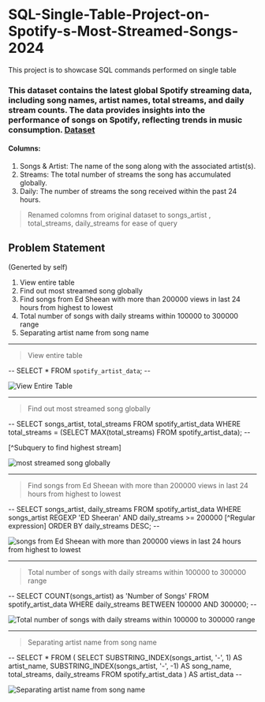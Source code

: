 # SQL-Single-Table-Project-on-Spotify-s-Most-Streamed-Songs-2024
This project is to showcase SQL commands performed on single table

### This dataset contains the latest global Spotify streaming data, including song names, artist names, total streams, and daily stream counts. The data provides insights into the performance of songs on Spotify, reflecting trends in music consumption. [Dataset](https://www.kaggle.com/datasets/asmonline/spotify-song-performance-dataset)

#### Columns:
1. Songs & Artist: The name of the song along with the associated artist(s).
2. Streams: The total number of streams the song has accumulated globally.
3. Daily: The number of streams the song received within the past 24 hours.



>Renamed colomns from original dataset to songs_artist , total_streams, daily_streams for ease of query



##  Problem Statement
(Generted by self)

1. View entire table
2. Find out most streamed song globally
3. Find songs from Ed Sheean with more than 200000 views in last 24 hours from highest to lowest
4. Total number of songs with daily streams within 100000 to 300000 range
5. Separating artist name from song name


----


>View entire table

-- SELECT *
FROM `spotify_artist_data`; --

![View Entire Table](https://github.com/user-attachments/assets/e025d12b-40ff-4478-bf25-43b85f36301e)


----


>Find out most streamed song globally

-- SELECT songs_artist, total_streams
FROM spotify_artist_data
WHERE total_streams = 
		(SELECT MAX(total_streams) FROM spotify_artist_data); --

[^Subquery to find highest stream]

![most streamed song globally](https://github.com/user-attachments/assets/b3438f6c-7c61-400f-a36d-1af08846c635)



----



>Find songs from Ed Sheean with more than 200000 views in last 24 hours from highest to lowest

-- SELECT songs_artist, daily_streams
FROM spotify_artist_data
WHERE songs_artist REGEXP 'ED Sheeran' AND daily_streams >= 200000  [^Regular expression]
ORDER BY daily_streams DESC; --

![songs from Ed Sheean with more than 200000 views in last 24 hours from highest to lowest](https://github.com/user-attachments/assets/b2f9acc2-8483-4caa-a88a-b6454aaa9ac3)



----


>Total number of songs with daily streams within 100000 to 300000 range

-- SELECT COUNT(songs_artist) as 'Number of Songs'
FROM spotify_artist_data
WHERE daily_streams BETWEEN 100000 AND 300000; --

![Total number of songs with daily streams within 100000 to 300000 range](https://github.com/user-attachments/assets/85c1b313-023c-44a3-b367-92faf0a9ee2e)



----



>Separating artist name from song name

-- SELECT *
FROM (
    SELECT
        SUBSTRING_INDEX(songs_artist, '-', 1) AS artist_name,
        SUBSTRING_INDEX(songs_artist, '-', -1) AS song_name,
        total_streams,
        daily_streams
    FROM spotify_artist_data
) AS artist_data --

![Separating artist name from song name](https://github.com/user-attachments/assets/717d0ae8-be69-4f0b-8b23-c8c85e20fc8a)



